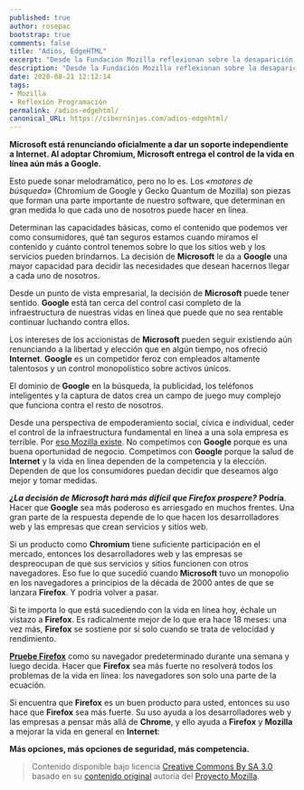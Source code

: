 ```yaml
---
published: true
author: rosepac
bootstrap: true
comments: false
title: "Adiós, EdgeHTML"
excerpt: "Desde la Fundación Mozilla reflexionan sobre la desaparición del navegador Edge y sobre como Chrome gana terreno hacía la supremacía web."
description: "Desde la Fundación Mozilla reflexionan sobre la desaparición del navegador Edge y sobre como Chrome gana terreno hacía la supremacía web."
date: 2020-08-21 12:12:14
tags:
- Mozilla
- Reflexión Programación
permalink: /adios-edgehtml/
canonical_URL: https://ciberninjas.com/adios-edgehtml/
---
```


**Microsoft está renunciando oficialmente a dar un soporte independiente a Internet. Al adoptar Chromium, Microsoft entrega el control de la vida en línea aún más a Google.**

Esto puede sonar melodramático, pero no lo es. Los _&#171;motores de búsqueda&#187;_ (Chromium de Google y Gecko Quantum de Mozilla) son piezas que forman una parte importante de nuestro software, que determinan en gran medida lo que cada uno de nosotros puede hacer en línea.

Determinan las capacidades básicas, como el contenido que podemos ver como consumidores, qué tan seguros estamos cuando miramos el contenido y cuánto control tenemos sobre lo que los sitios web y los servicios pueden brindarnos. La decisión de **Microsoft** le da a **Google** una mayor capacidad para decidir las necesidades que desean hacernos llegar a cada uno de nosotros.

Desde un punto de vista empresarial, la decisión de **Microsoft** puede tener sentido. **Google** está tan cerca del control casi completo de la infraestructura de nuestras vidas en línea que puede que no sea rentable continuar luchando contra ellos.

Los intereses de los accionistas de **Microsoft** pueden seguir existiendo aún renunciando a la libertad y elección que en algún tiempo, nos ofreció **Internet**. **Google** es un competidor feroz con empleados altamente talentosos y un control monopolístico sobre activos únicos.

El dominio de **Google** en la búsqueda, la publicidad, los teléfonos inteligentes y la captura de datos crea un campo de juego muy complejo que funciona contra el resto de nosotros.

Desde una perspectiva de empoderamiento social, cívica e individual, ceder el control de la infraestructura fundamental en línea a una sola empresa es terrible. Por [eso Mozilla existe][1]. No competimos con **Google** porque es una buena oportunidad de negocio. Competimos con **Google** porque la salud de **Internet** y la vida en línea dependen de la competencia y la elección. Dependen de que los consumidores puedan decidir que deseamos algo mejor y tomar medidas.

**_¿La decisión de Microsoft hará más difícil que Firefox prospere?_** **Podría**. Hacer que **Google** sea más poderoso es arriesgado en muchos frentes. Una gran parte de la respuesta depende de lo que hacen los desarrolladores web y las empresas que crean servicios y sitios web.

Si un producto como **Chromium** tiene suficiente participación en el mercado, entonces los desarrolladores web y las empresas se despreocupan de que sus servicios y sitios funcionen con otros navegadores. Eso fue lo que sucedió cuando **Microsoft** tuvo un monopolio en los navegadores a principios de la década de 2000 antes de que se lanzara **Firefox**. Y podría volver a pasar.

Si te importa lo que está sucediendo con la vida en línea hoy, échale un vistazo a **Firefox**. Es radicalmente mejor de lo que era hace 18 meses: una vez más, **Firefox** se sostiene por sí solo cuando se trata de velocidad y rendimiento.

**[Pruebe Firefox][2]** como su navegador predeterminado durante una semana y luego decida. Hacer que **Firefox** sea más fuerte no resolverá todos los problemas de la vida en línea: los navegadores son solo una parte de la ecuación.

Si encuentra que **Firefox** es un buen producto para usted, entonces su uso hace que **Firefox** sea más fuerte. Su uso ayuda a los desarrolladores web y las empresas a pensar más allá de **Chrome**, y ello ayuda a **Firefox** y **Mozilla** a mejorar la vida en general en **Internet**:

**Más opciones, más opciones de seguridad, más competencia.**

> Contenido disponible bajo licencia [Creative Commons By SA 3.0][3] basado en su [contenido original][4] autoría del [Proyecto Mozilla][5].

[1]: https://www.mozilla.org/es-ES/about/manifesto/
[2]: https://www.mozilla.org/en-US/firefox/fights-for-you/
[3]: https://creativecommons.org/licenses/by-sa/3.0/es/deed.es_PE
[4]: https://blog.mozilla.org/blog/2018/12/06/goodbye-edge
[5]: https://www.mozilla.org/es-ES/about/manifesto/details/